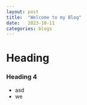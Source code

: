 ```yaml
---
layout: post
title:  "Welcome to my Blog"
date:   2023-10-11
categories: blogs
---
```


# Heading
### Heading 4

- asd
- we
